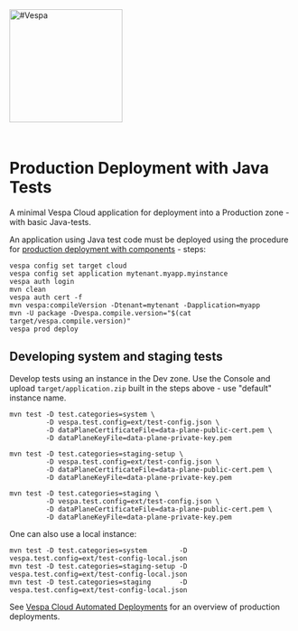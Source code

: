 <!-- Copyright Vespa.ai. Licensed under the terms of the Apache 2.0 license. See LICENSE in the project root. -->

<picture>
  <source media="(prefers-color-scheme: dark)" srcset="https://assets.vespa.ai/logos/Vespa-logo-green-RGB.svg">
  <source media="(prefers-color-scheme: light)" srcset="https://assets.vespa.ai/logos/Vespa-logo-dark-RGB.svg">
  <img alt="#Vespa" width="200" src="https://assets.vespa.ai/logos/Vespa-logo-dark-RGB.svg" style="margin-bottom: 25px;">
</picture>

# Production Deployment with Java Tests

A minimal Vespa Cloud application for deployment into a Production zone - with basic Java-tests.

An application using Java test code must be deployed using the procedure for
[production deployment with components](https://cloud.vespa.ai/en/production-deployment#production-deployment-with-components) -
steps:

```
vespa config set target cloud
vespa config set application mytenant.myapp.myinstance
vespa auth login
mvn clean
vespa auth cert -f
mvn vespa:compileVersion -Dtenant=mytenant -Dapplication=myapp
mvn -U package -Dvespa.compile.version="$(cat target/vespa.compile.version)"
vespa prod deploy
```


## Developing system and staging tests
Develop tests using an instance in the Dev zone.
Use the Console and upload `target/application.zip` built in the steps above - use "default" instance name.

    mvn test -D test.categories=system \
             -D vespa.test.config=ext/test-config.json \
             -D dataPlaneCertificateFile=data-plane-public-cert.pem \
             -D dataPlaneKeyFile=data-plane-private-key.pem

    mvn test -D test.categories=staging-setup \
             -D vespa.test.config=ext/test-config.json \
             -D dataPlaneCertificateFile=data-plane-public-cert.pem \
             -D dataPlaneKeyFile=data-plane-private-key.pem

    mvn test -D test.categories=staging \
             -D vespa.test.config=ext/test-config.json \
             -D dataPlaneCertificateFile=data-plane-public-cert.pem \
             -D dataPlaneKeyFile=data-plane-private-key.pem


One can also use a local instance:

    mvn test -D test.categories=system        -D vespa.test.config=ext/test-config-local.json
    mvn test -D test.categories=staging-setup -D vespa.test.config=ext/test-config-local.json
    mvn test -D test.categories=staging       -D vespa.test.config=ext/test-config-local.json

See [Vespa Cloud Automated Deployments](https://cloud.vespa.ai/en/automated-deployments)
for an overview of production deployments.
